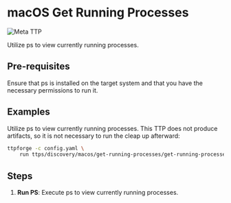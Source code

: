 # macOS Get Running Processes

![Meta TTP](https://img.shields.io/badge/Meta_TTP-blue)

Utilize ps to view currently running processes.

## Pre-requisites

Ensure that ps is installed on the target system and that you have the necessary permissions to run it.

## Examples

Utilize ps to view currently running processes. This TTP does not produce artifacts,
so it is not necessary to run the cleap up afterward:

```bash
ttpforge -c config.yaml \
    run ttps/discovery/macos/get-running-processes/get-running-processes.yaml
```

## Steps

1. **Run PS**: Execute ps to view currently running processes.
